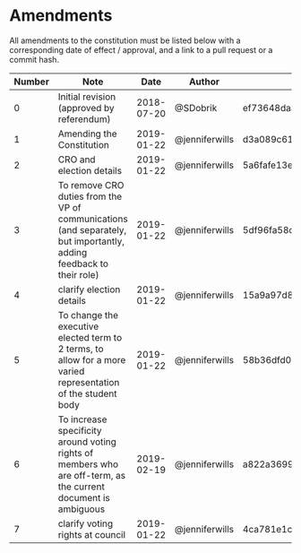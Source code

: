 
# Amendments

All amendments to the constitution must be listed below with a
corresponding date of effect / approval, and a link to a pull request
or a commit hash.

Number | Note | Date | Author | PR / Commit
-------|------|------|--------|------------
0 | Initial revision (approved by referendum) | 2018-07-20 | @SDobrik | ef73648daa7e9b5e7b425268cae53320dcb0c14e
1 | Amending the Constitution | 2019-01-22 | @jenniferwills | d3a089c61c72a5eab5cf0b644df670d918e45099
2 | CRO and election details | 2019-01-22 | @jenniferwills | 5a6fafe13ee944cf7d80271192186e306f17bc1e
3 | To remove CRO duties from the VP of communications (and separately, but importantly, adding feedback to their role) | 2019-01-22 | @jenniferwills | 5df96fa58c28e5e2e95ebdf6490ddd2667175065
4 | clarify election details | 2019-01-22 | @jenniferwills | 15a9a97d8f3de0e731b2995af9e5bd8077457481
5 | To change the executive elected term to 2 terms, to allow for a more varied representation of the student body | 2019-01-22 | @jenniferwills | 58b36dfd0ba5fa901b2aae6016ea4ea43523b14d
6 | To increase specificity around voting rights of members who are off-term, as the current document is ambiguous | 2019-02-19 | @jenniferwills | a822a369992571848a3875f37f5f53776b1c631c
7 | clarify voting rights at council | 2019-01-22 | @jenniferwills | 4ca781e1c429aa6fc3209aeb256451208f4d59de
